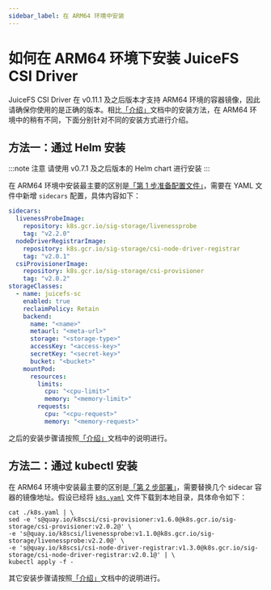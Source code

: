 ```yaml
---
sidebar_label: 在 ARM64 环境中安装
---
```


# 如何在 ARM64 环境下安装 JuiceFS CSI Driver

JuiceFS CSI Driver 在 v0.11.1 及之后版本才支持 ARM64 环境的容器镜像，因此请确保你使用的是正确的版本。相比[「介绍」](introduction.md)文档中的安装方法，在 ARM64 环境中的稍有不同，下面分别针对不同的安装方式进行介绍。

## 方法一：通过 Helm 安装

:::note 注意
请使用 v0.7.1 及之后版本的 Helm chart 进行安装
:::

在 ARM64 环境中安装最主要的区别是[「第 1 步准备配置文件」](introduction.md#安装-juicefs-csi-driver)，需要在 YAML 文件中新增 `sidecars` 配置，具体内容如下：

```yaml
sidecars:
  livenessProbeImage:
    repository: k8s.gcr.io/sig-storage/livenessprobe
    tag: "v2.2.0"
  nodeDriverRegistrarImage:
    repository: k8s.gcr.io/sig-storage/csi-node-driver-registrar
    tag: "v2.0.1"
  csiProvisionerImage:
    repository: k8s.gcr.io/sig-storage/csi-provisioner
    tag: "v2.0.2"
storageClasses:
  - name: juicefs-sc
    enabled: true
    reclaimPolicy: Retain
    backend:
      name: "<name>"
      metaurl: "<meta-url>"
      storage: "<storage-type>"
      accessKey: "<access-key>"
      secretKey: "<secret-key>"
      bucket: "<bucket>"
    mountPod:
      resources:
        limits:
          cpu: "<cpu-limit>"
          memory: "<memory-limit>"
        requests:
          cpu: "<cpu-request>"
          memory: "<memory-request>"
```

之后的安装步骤请按照[「介绍」](introduction.md#方法一通过-helm-安装)文档中的说明进行。

## 方法二：通过 kubectl 安装

在 ARM64 环境中安装最主要的区别是[「第 2 步部署」](introduction.md#方法二通过-kubectl-安装)，需要替换几个 sidecar 容器的镜像地址。假设已经将 [`k8s.yaml`](https://raw.githubusercontent.com/juicedata/juicefs-csi-driver/master/deploy/k8s.yaml) 文件下载到本地目录，具体命令如下：

```shell
cat ./k8s.yaml | \
sed -e 's@quay.io/k8scsi/csi-provisioner:v1.6.0@k8s.gcr.io/sig-storage/csi-provisioner:v2.0.2@' \
-e 's@quay.io/k8scsi/livenessprobe:v1.1.0@k8s.gcr.io/sig-storage/livenessprobe:v2.2.0@' \
-e 's@quay.io/k8scsi/csi-node-driver-registrar:v1.3.0@k8s.gcr.io/sig-storage/csi-node-driver-registrar:v2.0.1@' | \
kubectl apply -f -
```

其它安装步骤请按照[「介绍」](introduction.md#方法二通过-kubectl-安装)文档中的说明进行。
